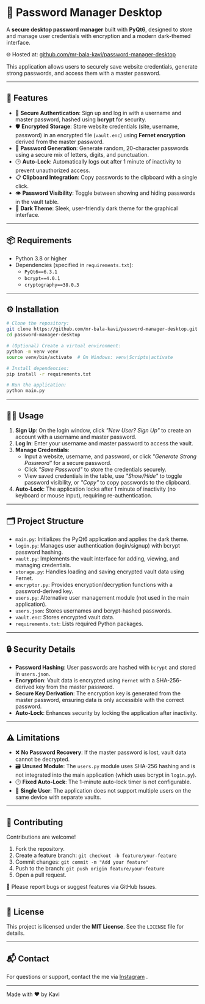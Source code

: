 # 🔐 Password Manager Desktop

A **secure desktop password manager** built with **PyQt6**, designed to store and manage user credentials with encryption and a modern dark-themed interface.

🌐 Hosted at: [github.com/mr-bala-kavi/password-manager-desktop](https://github.com/mr-bala-kavi/password-manager-desktop)

This application allows users to securely save website credentials, generate strong passwords, and access them with a master password.

---

## 🚀 Features

- 🔑 **Secure Authentication**: Sign up and log in with a username and master password, hashed using **bcrypt** for security.
- 🛡 **Encrypted Storage**: Store website credentials (site, username, password) in an encrypted file (`vault.enc`) using **Fernet encryption** derived from the master password.
- 🔁 **Password Generation**: Generate random, 20-character passwords using a secure mix of letters, digits, and punctuation.
- 🕒 **Auto-Lock**: Automatically logs out after 1 minute of inactivity to prevent unauthorized access.
- 📋 **Clipboard Integration**: Copy passwords to the clipboard with a single click.
- 👁 **Password Visibility**: Toggle between showing and hiding passwords in the vault table.
- 🌙 **Dark Theme**: Sleek, user-friendly dark theme for the graphical interface.

---

## 📦 Requirements

- Python 3.8 or higher
- Dependencies (specified in `requirements.txt`):
  - `PyQt6==6.3.1`
  - `bcrypt==4.0.1`
  - `cryptography==38.0.3`

---

## ⚙️ Installation

```bash
# Clone the repository:
git clone https://github.com/mr-bala-kavi/password-manager-desktop.git
cd password-manager-desktop

# (Optional) Create a virtual environment:
python -m venv venv
source venv/bin/activate  # On Windows: venv\Scripts\activate

# Install dependencies:
pip install -r requirements.txt

# Run the application:
python main.py
```

---

## 🧑‍💻 Usage

1. **Sign Up**: On the login window, click *"New User? Sign Up"* to create an account with a username and master password.
2. **Log In**: Enter your username and master password to access the vault.
3. **Manage Credentials**:
   - Input a website, username, and password, or click *"Generate Strong Password"* for a secure password.
   - Click *"Save Password"* to store the credentials securely.
   - View saved credentials in the table, use *"Show/Hide"* to toggle password visibility, or *"Copy"* to copy passwords to the clipboard.
4. **Auto-Lock**: The application locks after 1 minute of inactivity (no keyboard or mouse input), requiring re-authentication.

---

## 🗂 Project Structure

- `main.py`: Initializes the PyQt6 application and applies the dark theme.
- `login.py`: Manages user authentication (login/signup) with bcrypt password hashing.
- `vault.py`: Implements the vault interface for adding, viewing, and managing credentials.
- `storage.py`: Handles loading and saving encrypted vault data using Fernet.
- `encryptor.py`: Provides encryption/decryption functions with a password-derived key.
- `users.py`: Alternative user management module (not used in the main application).
- `users.json`: Stores usernames and bcrypt-hashed passwords.
- `vault.enc`: Stores encrypted vault data.
- `requirements.txt`: Lists required Python packages.

---

## 🔒 Security Details

- **Password Hashing**: User passwords are hashed with `bcrypt` and stored in `users.json`.
- **Encryption**: Vault data is encrypted using `Fernet` with a SHA-256-derived key from the master password.
- **Secure Key Derivation**: The encryption key is generated from the master password, ensuring data is only accessible with the correct password.
- **Auto-Lock**: Enhances security by locking the application after inactivity.

---

## ⚠️ Limitations

- ❌ **No Password Recovery**: If the master password is lost, vault data cannot be decrypted.
- 🗃 **Unused Module**: The `users.py` module uses SHA-256 hashing and is not integrated into the main application (which uses bcrypt in `login.py`).
- 🕒 **Fixed Auto-Lock**: The 1-minute auto-lock timer is not configurable.
- 👤 **Single User**: The application does not support multiple users on the same device with separate vaults.

---

## 🤝 Contributing

Contributions are welcome!

1. Fork the repository.
2. Create a feature branch: `git checkout -b feature/your-feature`
3. Commit changes: `git commit -m "Add your feature"`
4. Push to the branch: `git push origin feature/your-feature`
5. Open a pull request.

📢 Please report bugs or suggest features via GitHub Issues.

---

## 📄 License

This project is licensed under the **MIT License**. See the `LICENSE` file for details.

---

## 📬 Contact

For questions or support, contact the me via [Instagram](https://instagram.com/kavi.s_network) .

---

Made with ❤️ by Kavi

